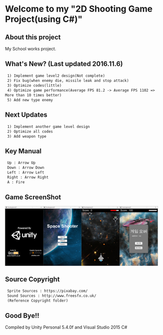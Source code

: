 # Welcome to my "2D Shooting Game Project(using C#)"
## About this project
My School works project.
## What's New? (Last updated 2016.11.6)
```
 1) Implement game level2 design(Not complete)
 2) Fix bug(when enemy die, missile leak and stop attack)
 3) Optimize codes(little)
 4) Optimize game performance(Average FPS 81.2 -> Average FPS 1102 => More than 10 times better)
 5) Add new type enemy
```
## Next Updates
```
 1) Implement another game level design
 2) Optimize all codes
 3) Add weapon type
```
## Key Manual
```
 Up : Arrow Up
 Down : Arrow Down
 Left : Arrow Left
 Right : Arrow Right
 A : Fire
```
## Game ScreenShot
![homepage](./ReadmeImage/ScreenShot01.PNG)
## Source Copyright
```
 Sprite Sources : https://pixabay.com/
 Sound Sources : http://www.freesfx.co.uk/
 (Reference Copyright folder)
```
## Good Bye!!
Compiled by Unity Personal 5.4.0f and Visual Studio 2015 C#
